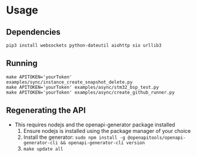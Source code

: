 # Usage

## Dependencies
```
pip3 install websockets python-dateutil aiohttp six urllib3
```

## Running

```
make APITOKEN='yourToken' examples/sync/instance_create_snapshot_delete.py
make APITOKEN='yourToken' examples/async/stm32_bsp_test.py
make APITOKEN='yourToken' examples/async/create_github_runner.py
```


## Regenerating the API
- This requires nodejs and the openapi-generator package installed
  1. Ensure nodejs is installed using the package manager of your choice
  2. Install the generator: `sudo npm install -g @openapitools/openapi-generator-cli && openapi-generator-cli version`
  3. `make update all`
